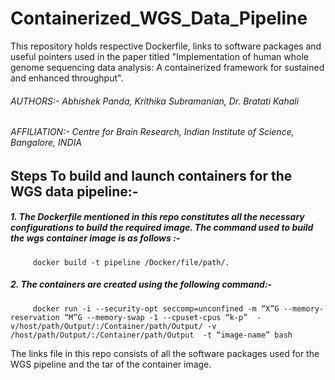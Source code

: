# Containerized_WGS_Data_Pipeline



This repository holds respective Dockerfile, links to software packages and useful pointers used in the paper titled "Implementation of human whole genome sequencing data analysis: A containerized framework for sustained and enhanced throughput". 

###### AUTHORS:- Abhishek Panda, Krithika Subramanian, Dr. Bratati Kahali

###### AFFILIATION:- Centre for Brain Research, Indian Institute of Science, Bangalore, INDIA




## Steps To build and launch containers for the WGS data pipeline:- 
##### 1. The Dockerfile mentioned in this repo constitutes all the necessary configurations to build the required image. The command used to build the wgs container          image is as follows :- 
         docker build -t pipeline /Docker/file/path/.


##### 2. The containers are created using the following command:-   
         docker run -i --security-opt seccomp=unconfined -m “X”G --memory-reservation “M”G --memory-swap -1 --cpuset-cpus “k-p”  -v/host/path/Output/:/Container/path/Output/ -v /host/path/Output/:/Container/path/Output  -t “image-name” bash
         
         
         
         


The links file in this repo consists of all the software packages used for the WGS pipeline and the tar of the container image.
